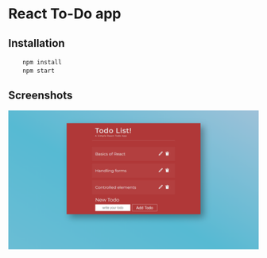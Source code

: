 # React To-Do app

## Installation
```bash
    npm install
    npm start
```
## Screenshots

<!-- Images -->
![Screenshot 1](x3.png)
